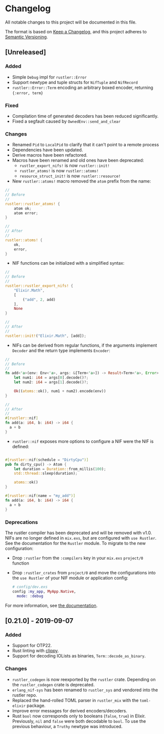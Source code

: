 # Changelog

All notable changes to this project will be documented in this file.

The format is based on [Keep a Changelog](https://keepachangelog.com/en/1.0.0/),
and this project adheres to [Semantic Versioning](https://semver.org/spec/v2.0.0.html).

## [Unreleased]

### Added

- Simple `Debug` impl for `rustler::Error`
- Support newtype and tuple structs for `NifTuple` and `NifRecord`
- `rustler::Error::Term` encoding an arbitrary boxed encoder, returning `{:error, term}`

### Fixed

- Compilation time of generated decoders has been reduced significantly.
- Fixed a segfault caused by `OwnedEnv::send_and_clear`

### Changes

- Renamed `Pid` to `LocalPid` to clarify that it can't point to a remote process
- Dependencies have been updated.
- Derive macros have been refactored.
- Macros have been renamed and old ones have been deprecated:
  - `rustler_export_nifs!` is now `rustler::init!`
  - `rustler_atoms!` is now `rustler::atoms!`
  - `resource_struct_init!` is now `rustler::resource!`
- New `rustler::atoms!` macro removed the `atom` prefix from the name:

```rust
//
// Before
//
rustler::rustler_atoms! {
    atom ok;
    atom error;
}

//
// After
//
rustler::atoms! {
    ok,
    error,
}
```

- NIF functions can be initialized with a simplified syntax:

```rust
//
// Before
//
rustler::rustler_export_nifs! {
    "Elixir.Math",
    [
        ("add", 2, add)
    ],
    None
}

//
// After
//
rustler::init!("Elixir.Math", [add]);
```

- NIFs can be derived from regular functions, if the arguments implement `Decoder` and the return type implements `Encoder`:

```rust
//
// Before
//
fn add<'a>(env: Env<'a>, args: &[Term<'a>]) -> Result<Term<'a>, Error> {
    let num1: i64 = args[0].decode()?;
    let num2: i64 = args[1].decode()?;

    Ok((atoms::ok(), num1 + num2).encode(env))
}

//
// After
//
#[rustler::nif]
fn add(a: i64, b: i64) -> i64 {
  a + b
}
```

- `rustler::nif` exposes more options to configure a NIF were the NIF is defined:

```rust

#[rustler::nif(schedule = "DirtyCpu")]
pub fn dirty_cpu() -> Atom {
    let duration = Duration::from_millis(100);
    std::thread::sleep(duration);

    atoms::ok()
}

#[rustler::nif(name = "my_add")]
fn add(a: i64, b: i64) -> i64 {
  a + b
}
```

### Deprecations

The rustler compiler has been deprecated and will be removed with v1.0. NIFs
are no longer defined in `mix.exs`, but are configured with `use Rustler`.  See
the documentation for the `Rustler` module. To migrate to the new
configuration:

* Drop `:rustler` from the `:compilers` key in your `mix.exs` `project/0` function
* Drop `:rustler_crates` from `project/0` and move the configurations into the `use Rustler`
  of your NIF module or application config:

  ```elixir
  # config/dev.exs
  config :my_app, MyApp.Native,
    mode: :debug
  ```

For more information, see [the documentation](https://hexdocs.pm/rustler/0.22.0-rc.1/Rustler.html#module-configuration-options).

## [0.21.0] - 2019-09-07

### Added

- Support for OTP22.
- Rust linting with [clippy](https://github.com/rust-lang/rust-clippy).
- Support for decoding IOLists as binaries, `Term::decode_as_binary`.

### Changes

- `rustler_codegen` is now reexported by the `rustler` crate. Depending on the `rustler_codegen` crate is deprecated.
- `erlang_nif-sys` has been renamed to `rustler_sys` and vendored into the rustler repo.
- Replaced the hand-rolled TOML parser in `rustler_mix` with the `toml-elixir` package.
- Improve error messages for derived encoders/decoders.
- Rust `bool` now corresponds only to booleans (`false`, `true`) in Elixir. Previously, `nil` and `false` were both decodable to
  `bool`. To use the previous behaviour, a `Truthy` newtype was introduced.
